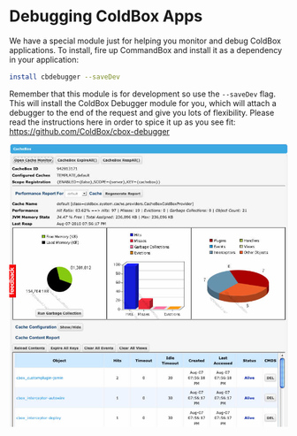 # Debugging ColdBox Apps

We have a special module just for helping you monitor and debug ColdBox applications.  To install, fire up CommandBox and install it as a dependency in your application:

```bash
install cbdebugger --saveDev
```

Remember that this module is for development so use the `--saveDev` flag.  This will install the ColdBox Debugger module for you, which will attach a debugger to the end of the request and give you lots of flexibility.  Please read the instructions here in order to spice it up as you see fit: https://github.com/ColdBox/cbox-debugger

![](/images/cachemonitor.jpg)